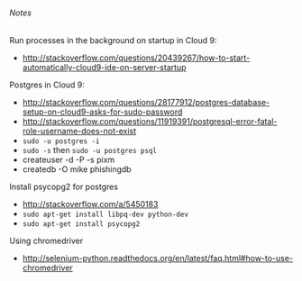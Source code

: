 ###### Notes

Run processes in the background on startup in Cloud 9:
 - http://stackoverflow.com/questions/20439267/how-to-start-automatically-cloud9-ide-on-server-startup

Postgres in Cloud 9:
 - http://stackoverflow.com/questions/28177912/postgres-database-setup-on-cloud9-asks-for-sudo-password
 - http://stackoverflow.com/questions/11919391/postgresql-error-fatal-role-username-does-not-exist
 - `sudo -u postgres -i`
 - `sudo -s` then `sudo -u postgres psql`
 - createuser -d -P -s pixm
 - createdb -O mike phishingdb

Install psycopg2 for postgres
- http://stackoverflow.com/a/5450183
- `sudo apt-get install libpq-dev python-dev`
- `sudo apt-get install psycopg2`

Using chromedriver
- http://selenium-python.readthedocs.org/en/latest/faq.html#how-to-use-chromedriver
